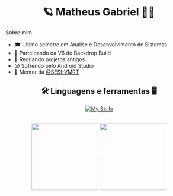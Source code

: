 <h1 align="center">🪐 Matheus Gabriel 👨‍💻</h1>
<p>
  Sobre mim
  <ul>
    <li>🎓 Ultimo semetre em Analise e Desenvolvimento de Sistemas</li>
    <li>🎨 Partcipando da V6 do Backdrop Build</li>
    <li>🥽 Recriando projetos antigos</li>
    <li>😪 Sofrendo pelo Android Studio</li>
    <li>🤖 Mentor da <a href="https://github.com/VMRT-SESI">@SESI-VMRT</a></li>
  </ul>
</p>

<h2 align="center">🛠 Linguagens e ferramentas 🖥</h2>
<div align="center">
  
[![My Skills](https://skillicons.dev/icons?i=html,css,scss,mysql,js,react,java,arduino,pr,figma,md,github,vscode,androidstudio,eclipse&perline=8)](https://skillicons.dev)
</div><br>

<div align="center">
  <a href="https://github.com/anuraghazra/github-readme-stats">
    <img height=180 align="center" src="https://github-readme-stats.vercel.app/api?username=Matheus-Gabriel07&theme=dark" />
  </a>
  <a href="https://github.com/anuraghazra/convoychat">
    <img height=180 align="center" src="https://github-readme-stats.vercel.app/api/top-langs?username=Matheus-Gabriel07&theme=dark&layout=compact&langs_count=10" />
  </a>
</div>
